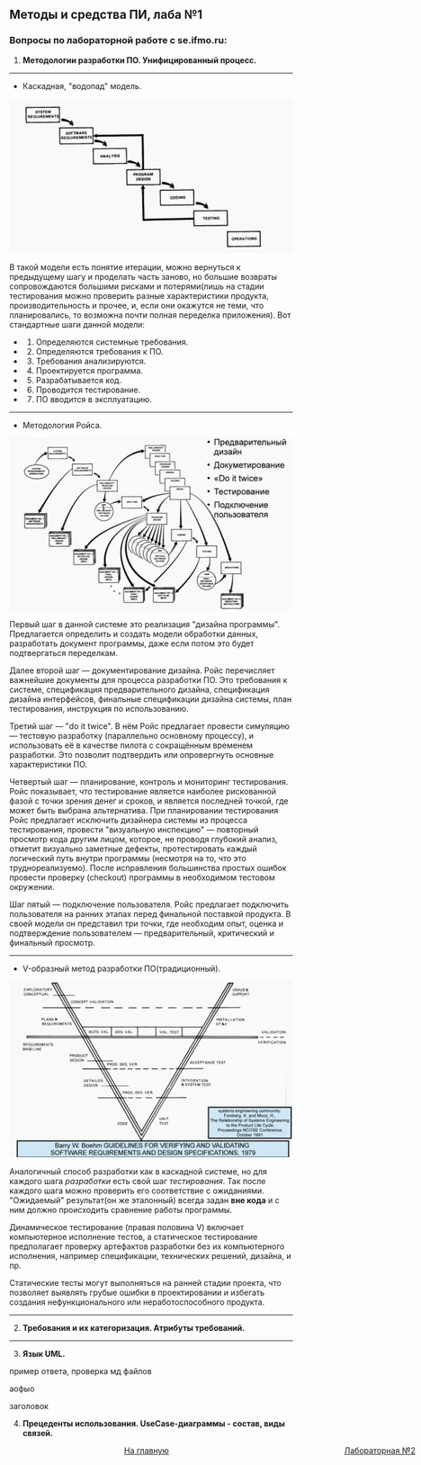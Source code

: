 ## Методы и средства ПИ, лаба №1

[//]: # (### Примеры кода:)
[//]: # (+ [Жека]&#40;https://github.com/3ilib0ba/ITMO-Embedded-Systems/tree/main/lab-1&#41;)
[//]: # (+ [Боря]&#40;&#41; <- добавить ссылку)

### Вопросы по лабораторной работе с se.ifmo.ru:
1) **Методологии разработки ПО. Унифицированный процесс.**

-- --

- Каскадная, "водопад" модель.

![img.png](resources/img.png)

В такой модели есть понятие итерации, можно вернуться к предыдущему шагу и проделать часть заново, 
но большие возвраты сопровождаются большими рисками и потерями(лишь на стадии тестирования можно проверить разные
характеристики продукта, производительность и прочее, и, если они окажутся не теми, что планировались, то возможна
почти полная переделка приложения). Вот стандартные шаги данной модели:

- 1) Определяются системные требования.

- 2) Определяются требования к ПО.

- 3) Требования анализируются. 

- 4) Проектируется программа.

- 5) Разрабатывается код.

- 6) Проводится тестирование.

- 7) ПО вводится в эксплуатацию.

-- -- 

- Методология Ройса.

![img.png](resources/img2.png)

Первый шаг в данной системе это реализация "дизайна программы". Предлагается определить и создать 
модели обработки данных, разработать документ программы, даже если потом это будет подтвергаться переделкам.

Далее второй шаг — документирование дизайна. Ройс перечисляет важнейшие документы для
процесса разработки ПО. Это требования к системе, спецификация предварительного
дизайна, спецификация дизайна интерфейсов, финальные спецификации дизайна системы,
план тестирования, инструкция по использованию.

Третий шаг — "do it twice". В нём Ройс предлагает провести симуляцию — тестовую
разработку (параллельно основному процессу), и использовать её в качестве пилота с
сокращённым временем разработки. Это позволит подтвердить или опровергнуть основные
характеристики ПО.

Четвертый шаг — планирование, контроль и мониторинг тестирования. Ройс показывает,
что тестирование является наиболее рискованной фазой с точки зрения денег и сроков, и
является последней точкой, где может быть выбрана альтернатива. При планировании
тестирования Ройс предлагает исключить дизайнера системы из процесса тестирования,
провести "визуальную инспекцию" — повторный просмотр кода другим лицом, которое, не
проводя глубокий анализ, отметит визуально заметные дефекты, протестировать каждый
логический путь внутри программы (несмотря на то, что это труднореализуемо). После
исправления большинства простых ошибок провести проверку (checkout) программы в
необходимом тестовом окружении.

Шаг пятый — подключение пользователя. Ройс предлагает подключить пользователя на ранних
этапах перед финальной поставкой продукта. В своей модели он представил три точки, где
необходим опыт, оценка и подтверждение пользователем — предварительный, критический и
финальный просмотр.

-- --

- V-образный метод разработки ПО(традиционный).

![img.png](resources/img3.png)

Аналогичный способ разработки как в каскадной системе, но для каждого шага *разработки* есть 
свой шаг *тестирования*. Так после каждого шага можно проверить его соответствие с ожиданиями. 
"Ожидаемый" результат(он же эталонный) всегда задан **вне кода** и с ним должно происходить сравнение
работы программы.

Динамическое тестирование (правая половина V) включает компьютерное исполнение
тестов, а статическое тестирование предполагает проверку артефактов разработки без их
компьютерного исполнения, например спецификации, технических решений, дизайна, и пр.

Статические тесты могут выполняться на ранней стадии проекта, что позволяет выявлять
грубые ошибки в проектировании и избегать создания нефункционального или
неработоспособного продукта.

-- --

2) **Требования и их категоризация. Атрибуты требований.**


-- --

3) **Язык UML.**

пример ответа, проверка мд файлов

аофыо

заголовок

4) **Прецеденты использования. UseCase-диаграммы - состав, виды связей.**


















[//]: # (к оглавлению и на прочие лабы)
<div style="position: absolute; left: 10px">
    <a style="text-align: right" href="#"></a>
</div>
<div style="position: absolute; left: 45%">
    <a href="../secondcourse.html">На главную</a>
</div>
<div style="position: absolute; right: 10px">
    <a style="text-align: right" href="lab-2.html">Лабораторная №2</a>
</div>